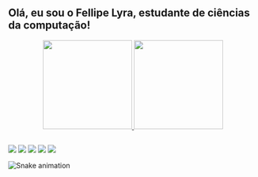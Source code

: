 ## Olá, eu sou o Fellipe Lyra, estudante de ciências da computação!

<div align="center">
  <a href="https://github.com/FellipeLyra">
  <img height="180em" src="https://github-readme-stats.vercel.app/api?username=FellipeLyra&show_icons=true&theme=dark&include_all_commits=true&count_private=true"/>
  <img height="180em" src="https://github-readme-stats.vercel.app/api/top-langs/?username=FellipeLyra&layout=compact&langs_count=7&theme=dark"/>
</div>
  
  ##
 
<div> 
  <a href="https://www.instagram.com/lyrarts_/" target="_blank"><img src="https://img.shields.io/badge/-Instagram-%23E4405F?style=for-the-badge&logo=instagram&logoColor=white" target="_blank"></a>
 	<a href="https://www.twitch.tv/expertinho1" target="_blank"><img src="https://img.shields.io/badge/Twitch-9146FF?style=for-the-badge&logo=twitch&logoColor=white" target="_blank"></a>
 <a href="https://discord.gg/cHRWKzS" target="_blank"><img src="https://img.shields.io/badge/Discord-7289DA?style=for-the-badge&logo=discord&logoColor=white" target="_blank"></a> 
  <a href = "mailto:fhlyra1947@hotmail.com"><img src="https://img.shields.io/badge/-Gmail-%23333?style=for-the-badge&logo=gmail&logoColor=white" target="_blank"></a>
  <a href="https://www.linkedin.com/in/fellipe-lyra-18398a195/" target="_blank"><img src="https://img.shields.io/badge/-LinkedIn-%230077B5?style=for-the-badge&logo=linkedin&logoColor=white" target="_blank"></a> 
 
  ![Snake animation](https://github.com/FellipeLyra/FellipeLyra/blob/output/github-contribution-grid-snake.svg)
 
</div>
